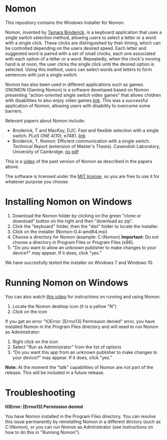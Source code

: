 Nomon
================
This repository contains the Windows Installer for Nomon.

Nomon, invented by [Tamara Broderick](http://people.csail.mit.edu/tbroderick/index.html), is a keyboard application that uses a single switch selection method, allowing users to select a letter or a word with a single click. These clicks are distinguished by their timing, which can be controlled depending on the users desired speed. Each letter and suggested word is paired with a set of small clocks, each one associated with each option of a letter or a word. Repeatedly, when the clock's moving hand is at noon, the user clicks the single click until the desired option is selected. Using this method, users can select words and letters to form sentences with just a single switch.

Nomon has also been used in different applications such as games. GNOMON (Gaming Nomon) is a software developed based on Nomon presenting "action-oriented single switch video games" that allows children with disabilities to also enjoy video games [link](https://dl.acm.org/citation.cfm?id=3085957). This was a successful application of Nomon, allowing users with disability to overcome some barriers.

Relevant papers about Nomon include:
- Broderick, T and MacKay, DJC. Fast and flexible selection with a single switch. *PLoS ONE* 4(10), e7481. [link](http://journals.plos.org/plosone/article?id=10.1371/journal.pone.0007481)
- Broderick, T. Nomon: Efficient communication with a single switch. *Technical Report* (extension of Master's Thesis). Cavendish Laboratory, University of Cambridge. [ps](http://www.inference.org.uk/nomon/files/nomon_tech_report.ps) [pdf](http://www.inference.org.uk/nomon/files/nomon_tech_report.pdf)

This is a [video](https://www.youtube.com/watch?v=qktEuZW92qY&fmt=22)
 of the past version of Nomon as described in the papers above.

The software is licensed under the [MIT license](https://opensource.org/licenses/MIT), so you are free to use it for whatever purpose you choose.

Installing Nomon on Windows
================
1. Download the Nomon folder by clicking on the green "clone or download" button on the right and then "download as zip".
2. Click the "keyboard" folder, then the "dist" folder to locate the installer. 
3. Click on the installer (Nomon-0.4-amd64.msi)
4. Choose a directory for Nomon (example: C:\Nomon) **Important:** Do not choose a directory in Program Files or Program Files (x86).
5. "Do you want to allow an unknown publisher to make changes to your device?" may appear. If it does, click "yes."

We have succesfully tested the installer on Windows 7 and Windows 10.

Running Nomon on Windows
============
You can also watch [this video](https://youtu.be/fv-WvW0JktE) for instructions on running and using Nomon.
1. Locate the Nomon desktop icon (it is a yellow "N")
2. Click on the icon

If you get an error "IOError: [Errno13] Permission denied" error, you have installed Nomon in the Program Files directory and will need to run Nomon as Administrator:
1. Right click on the icon
2. Select "Run as Administrator" from the list of options
3. "Do you want this app from an unknown publisher to make changes to your device?" may appear. If it does, click "yes."

**Note:** At the moment the "talk" capabilities of Nomon are not part of the release. This will be included in a future release.

Troubleshooting
====================
**IOError: [Errno13] Permission denied**

You have Nomon installed in the Program Files directory. You can resolve this issue permanently by reinstalling Nomon in a different dirctory (such as C:\Nomon), or you can run Nomon as Administrator (see instructions on how to do this in "Running Nomon").
